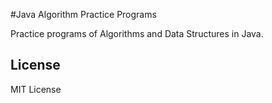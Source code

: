 #Java Algorithm Practice Programs

Practice programs of Algorithms and Data Structures in Java. 

## License

MIT License